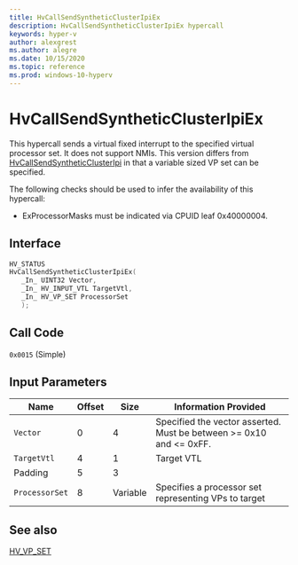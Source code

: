 ```yaml
---
title: HvCallSendSyntheticClusterIpiEx
description: HvCallSendSyntheticClusterIpiEx hypercall
keywords: hyper-v
author: alexgrest
ms.author: alegre
ms.date: 10/15/2020
ms.topic: reference
ms.prod: windows-10-hyperv
---
```


# HvCallSendSyntheticClusterIpiEx

This hypercall sends a virtual fixed interrupt to the specified virtual processor set. It does not support NMIs. This version differs from [HvCallSendSyntheticClusterIpi](HvCallSendSyntheticClusterIpi.md) in that a variable sized VP set can be specified.

The following checks should be used to infer the availability of this hypercall:

- ExProcessorMasks must be indicated via CPUID leaf 0x40000004.

## Interface

 ```c
HV_STATUS
HvCallSendSyntheticClusterIpiEx(
    _In_ UINT32 Vector,
    _In_ HV_INPUT_VTL TargetVtl,
    _In_ HV_VP_SET ProcessorSet
    );
 ```

## Call Code
`0x0015` (Simple)

## Input Parameters

| Name                    | Offset     | Size     | Information Provided                      |
|-------------------------|------------|----------|-------------------------------------------|
| `Vector`                | 0          | 4        | Specified the vector asserted. Must be between >= 0x10 and <= 0xFF.  |
| `TargetVtl`             | 4          | 1        | Target VTL                                |
| Padding                 | 5          | 3        |                                           |
| `ProcessorSet`          | 8          | Variable | Specifies a processor set representing VPs to target|

## See also

[HV_VP_SET](../datatypes/HV_VP_SET.md)
